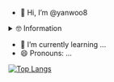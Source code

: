 - 👋 Hi, I’m @yanwoo8

<details>
  <summary>
  🤓 Information
</summary>
  - 🎓 Bachelor of Software Engineering, College of Software Convergence, Sejong University 2022.03~2026.02

<summary>
  👀 I’m interested in
</summary>
  - 💕 language : C/C++, C#, Python
  - ✨ field : Computer Graphics, Game Programming

<summary>
  📫 How to reach me
</summary>
  - ✉️ email : kkyanwoo@gmail.com
  - ✨ field : Computer Graphics, Game Programming
</details>

- 🌱 I’m currently learning ...
- 😄 Pronouns: ...


[![Top Langs](https://github-readme-stats.vercel.app/api/top-langs/?username=yanwoo8)](https://github.com/anuraghazra/github-readme-stats)

